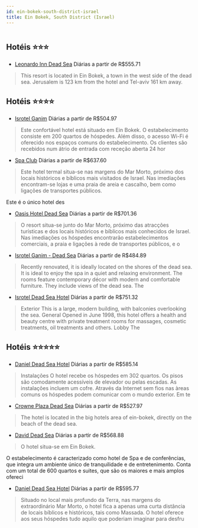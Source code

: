 ```yaml
---
id: ein-bokek-south-district-israel
title: Ein Bokek, South District (Israel)
---
```


<center><img src="http://photos.hotelbeds.com/giata/18/188500/188500a_hb_a_001.jpg" alt="" /></center>


## Hotéis ⭐️⭐️⭐️

-    [Leonardo Inn Dead Sea](https://www.hurb.com/aud/https://www.hurb.com/hoteis/ein-bokek/leonardo-inn-dead-sea-JNP-JP289493?cmp=18055) Diárias a partir de R$555.71
   > This resort is located in Ein Bokek, a town in the west side of the dead sea. Jerusalem is 123 km from the hotel and Tel-aviv 161 km away.

## Hotéis ⭐️⭐️⭐️⭐️

-    [Isrotel Ganim](https://www.hurb.com/aud/https://www.hurb.com/hoteis/ein-bokek/isrotel-ganim-JNP-JP386170?cmp=18055) Diárias a partir de R$504.97
   > Este confortável hotel está situado em Ein Bokek. O estabelecimento consiste em 200 quartos de hóspedes. Além disso, o acesso Wi-Fi é oferecido nos espaços comuns do estabelecimento. Os clientes são recebidos num átrio de entrada com receção aberta 24 hor
-    [Spa Club](https://www.hurb.com/aud/https://www.hurb.com/hoteis/ein-bokek/spa-club-JNP-JP098310?cmp=18055) Diárias a partir de R$637.60
   > Este hotel termal situa-se nas margens do Mar Morto, próximo dos locais históricos e bíblicos mais visitados de Israel. Nas imediações encontram-se lojas e uma praia de areia e cascalho, bem como ligações de transportes públicos.

Este é o único hotel des
-    [Oasis Hotel Dead Sea](https://www.hurb.com/aud/https://www.hurb.com/hoteis/ein-bokek/oasis-hotel-dead-sea-JNP-JP160519?cmp=18055) Diárias a partir de R$701.36
   > O resort situa-se junto do Mar Morto, próximo das atracções turísticas e dos locais históricos e bíblicos mais conhecidos de Israel. Nas imediações os hóspedes encontrarão estabelecimentos comerciais, a praia e ligações à rede de transportes públicos, e o
-    [Isrotel Ganim - Dead Sea](https://www.hurb.com/aud/https://www.hurb.com/hoteis/ein-bokek/isrotel-ganim-dead-sea-JNP-JP319548?cmp=18055) Diárias a partir de R$484.89
   > Recently renovated, it is ideally located on the shores of the dead sea. It is ideal to enjoy the spa in a quiet and relaxing environment. The rooms feature contemporary décor with modern and comfortable furniture. They include views of the dead sea. The 
-    [Isrotel Dead Sea Hotel](https://www.hurb.com/aud/https://www.hurb.com/hoteis/ein-bokek/isrotel-dead-sea-hotel-JNP-JP670823?cmp=18055) Diárias a partir de R$751.32
   > Exterior This is a large, modern building, with balconies overlooking the sea.  General Opened in June 1998, this hotel offers a health and beauty centre with private treatment rooms for massages, cosmetic treatments, oil treatments and others.  Lobby The

## Hotéis ⭐️⭐️⭐️⭐️⭐️

-    [Daniel Dead Sea Hotel](https://www.hurb.com/aud/https://www.hurb.com/hoteis/ein-bokek/daniel-dead-sea-hotel-JNP-JP048064?cmp=18055) Diárias a partir de R$585.14
   > Instalações
O hotel recebe os hóspedes em 302 quartos. Os pisos são comodamente acessíveis de elevador ou pelas escadas. As instalações incluem um cofre. Através da Internet sem fios nas àreas comuns os hóspedes podem comunicar com o mundo exterior. Em te
-    [Crowne Plaza Dead Sea](https://www.hurb.com/aud/https://www.hurb.com/hoteis/ein-bokek/crowne-plaza-dead-sea-JNP-JP657019?cmp=18055) Diárias a partir de R$527.97
   > The hotel is located in the big hotels area of ein-bokek, directly on the beach of the dead sea.
-    [David Dead Sea](https://www.hurb.com/aud/https://www.hurb.com/hoteis/ein-bokek/david-dead-sea-JNP-JP968716?cmp=18055) Diárias a partir de R$568.88
   > O hotel situa-se em Ein Bokek.

O estabelecimento é caracterizado como hotel de Spa e de conferências, que integra um ambiente único de tranquilidade e de entretenimento. Conta com um total de 600 quartos e suites, que são os maiores e mais amplos ofereci
-    [Daniel Dead Sea Hotel](https://www.hurb.com/aud/https://www.hurb.com/hoteis/ein-bokek/daniel-dead-sea-hotel-JNP-JP073583?cmp=18055) Diárias a partir de R$595.77
   > Situado no local mais profundo da Terra, nas margens do extraordinário Mar Morto, o hotel fica a apenas uma curta distância de locais bíblicos e históricos, tais como Massada. O hotel oferece aos seus hóspedes tudo aquilo que poderiam imaginar para desfru
